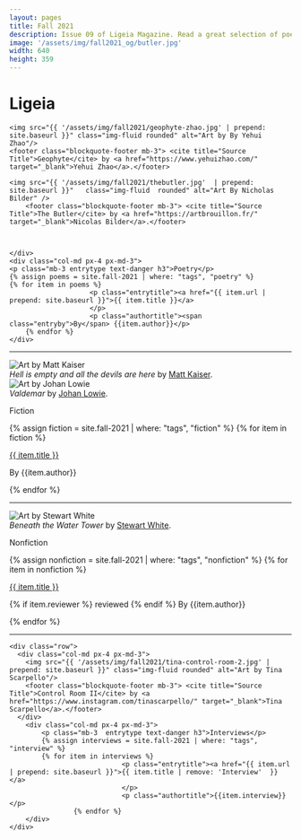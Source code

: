 ```yaml
---
layout: pages
title: Fall 2021
description: Issue 09 of Ligeia Magazine. Read a great selection of poetry, fiction, nonfiction, and interviews.
image: '/assets/img/fall2021_og/butler.jpg'
width: 640
height: 359
---
```

<div class="jumbotron jumbotron-fluid padding-main">
	<div class="container h-100">
		<div class="row h-100">
			<div class="col text-center my-auto pb-4">
				<div class="m-3 p-2 m-md-4 p-md-3">
					<h1 class="text-center display-4  ligeia-title">
            Ligeia
          </h1>
				</div>
			</div>
		</div>
	</div>
</div>
<div class="container mt-4">

<div class="row">
	<div class="col-md px-4 px-md-3">

	<img src="{{ '/assets/img/fall2021/geophyte-zhao.jpg' | prepend: site.baseurl }}" class="img-fluid rounded" alt="Art by By Yehui Zhao"/>
	<footer class="blockquote-footer mb-3"> <cite title="Source Title">Geophyte</cite> by <a href="https://www.yehuizhao.com/" target="_blank">Yehui Zhao</a>.</footer>

	<img src="{{ '/assets/img/fall2021/thebutler.jpg'  | prepend: site.baseurl }}"   class="img-fluid  rounded" alt="Art By Nicholas Bilder" />
		<footer class="blockquote-footer mb-3"> <cite title="Source Title">The Butler</cite> by <a href="https://artbrouillon.fr/" target="_blank">Nicolas Bilder</a>.</footer>



	</div>
	<div class="col-md px-4 px-md-3">
	<p class="mb-3 entrytype text-danger h3">Poetry</p>
	{% assign poems = site.fall-2021 | where: "tags", "poetry" %}
	{% for item in poems %}
						<p class="entrytitle"><a href="{{ item.url | prepend: site.baseurl }}">{{ item.title }}</a>
						</p>
						<p class="authortitle"><span class="entryby">By</span> {{item.author}}</p>
	    {% endfor %}
	</div>
</div>
<hr />

<div class="row">
		<div class="col-md px-4 px-md-3">
		<img src="{{ '/assets/img/fall2021/matt_kaiser_art.jpg' | prepend: site.baseurl }}" class="img-fluid rounded" alt="Art by Matt Kaiser"/>
		<footer class="blockquote-footer mb-3"> <cite title="Source Title">Hell is empty and all the devils are here</cite> by <a href="https://www.instagram.com/mattkaiserart/" target="_blank">Matt Kaiser</a>.</footer>
		<img src="{{ '/assets/img/fall2021/lowie1.jpg' | prepend: site.baseurl }}"   class="img-fluid  rounded" alt="Art by Johan Lowie" />
		<footer class="blockquote-footer mb-3"> <cite title="Source Title">Valdemar</cite> by <a href="https://www.johan-lowie.com/" target="_blank">Johan Lowie</a>.</footer>
		</div>
		<div class="col-md px-4 px-md-3">
		<p class="mb-3 entrytype text-danger h3">Fiction</p>
		{% assign fiction = site.fall-2021 | where: "tags", "fiction" %}
		{% for item in fiction %}
							<p class="entrytitle"><a href="{{ item.url | prepend: site.baseurl }}">{{ item.title }}</a>
							</p>
							<p class="authortitle"><span class="entryby">By</span> {{item.author}}</p>
		    {% endfor %}
		</div>
	</div>
<hr />

  <div class="row">
    <div class="col-md px-4 px-md-3">
		<img src="{{ '/assets/img/fall2021/stewart.jpg' | prepend: site.baseurl }}" class="img-fluid rounded" alt="Art by Stewart White"/>
			<footer class="blockquote-footer mb-3"> <cite title="Source Title">Beneath the Water Tower</cite> by <a href="https://www.stewartwhitestudios.com/" target="_blank">Stewart White</a>.</footer>
    </div>
		<div class="col-md px-4 px-md-3">
			<p class="mb-3  entrytype text-danger h3">Nonfiction</p>
			{% assign nonfiction = site.fall-2021 | where: "tags", "nonfiction" %}
			{% for item in nonfiction %}
								<p class="entrytitle"><a href="{{ item.url | prepend: site.baseurl }}">{{ item.title }}</a>
								</p>
								<p class="authortitle"><span class="entryby">{% if item.reviewer %} reviewed {% endif %} By</span> {{item.author}}</p>
					{% endfor %}
		</div>
  </div>
  <hr />

	<div class="row">
	  <div class="col-md px-4 px-md-3">
		<img src="{{ '/assets/img/fall2021/tina-control-room-2.jpg' | prepend: site.baseurl }}" class="img-fluid rounded" alt="Art by Tina Scarpello"/>
		<footer class="blockquote-footer mb-3"> <cite title="Source Title">Control Room II</cite> by <a href="https://www.instagram.com/tinascarpello/" target="_blank">Tina Scarpello</a>.</footer>
	  </div>
		<div class="col-md px-4 px-md-3">
			<p class="mb-3  entrytype text-danger h3">Interviews</p>
			{% assign interviews = site.fall-2021 | where: "tags", "interview" %}
			{% for item in interviews %}
								<p class="entrytitle"><a href="{{ item.url | prepend: site.baseurl }}">{{ item.title | remove: 'Interview'  }}</a>
								</p>
								<p class="authortitle">{{item.interview}}</p>
					{% endfor %}
		</div>
	</div>
</div>

